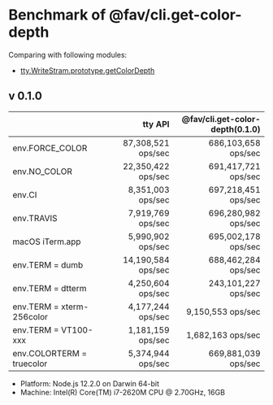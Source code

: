 # Benchmark of @fav/cli.get-color-depth

Comparing with following modules:

* [tty.WriteStram.prototype.getColorDepth](https://nodejs.org/api/tty.html#tty_writestream_getcolordepth_env)

## v 0.1.0

|                           | tty API            | @fav/cli.get-color-depth(0.1.0) |
|:--------------------------|-------------------:|--------------------------------:|
| env.FORCE_COLOR           | 87,308,521 ops/sec |             686,103,658 ops/sec |
| env.NO_COLOR              | 22,350,422 ops/sec |             691,417,721 ops/sec |
| env.CI                    |  8,351,003 ops/sec |             697,218,451 ops/sec |
| env.TRAVIS                |  7,919,769 ops/sec |             696,280,982 ops/sec |
| macOS iTerm.app           |  5,990,902 ops/sec |             695,002,178 ops/sec |
| env.TERM = dumb           | 14,190,584 ops/sec |             688,462,284 ops/sec |
| env.TERM = dtterm         |  4,250,604 ops/sec |             243,101,227 ops/sec |
| env.TERM = xterm-256color |  4,177,244 ops/sec |               9,150,553 ops/sec |
| env.TERM = VT100-xxx      |  1,181,159 ops/sec |               1,682,163 ops/sec |
| env.COLORTERM = truecolor |  5,374,944 ops/sec |             669,881,039 ops/sec |

- Platform: Node.js 12.2.0 on Darwin 64-bit
- Machine: Intel(R) Core(TM) i7-2620M CPU @ 2.70GHz, 16GB